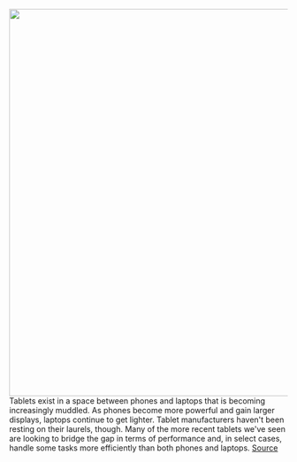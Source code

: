 <img src='https://cdn.vox-cdn.com/thumbor/5uDTITk4bjmlWN4rMn4IPM3xbbQ=/0x0:2040x1360/1200x800/filters:focal(857x517:1183x843)/cdn.vox-cdn.com/uploads/chorus_image/image/70638782/bfarsace_210921_4770_0010.0.jpg' width='700px' /><br/>
Tablets exist in a space between phones and laptops that is becoming increasingly muddled. As phones become more powerful and gain larger displays, laptops continue to get lighter. Tablet manufacturers haven't been resting on their laurels, though. Many of the more recent tablets we've seen are looking to bridge the gap in terms of performance and, in select cases, handle some tasks more efficiently than both phones and laptops.
<a href='https://www.theverge.com/good-deals/22916033/best-tablet-deals'> Source <a/>
